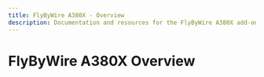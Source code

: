 ```yaml
---
title: FlyByWire A380X - Overview 
description: Documentation and resources for the FlyByWire A380X add-on for Microsoft Flight Simulator 2020.
---
```


<link rel="stylesheet" href="../../stylesheets/toc-tables.css">

# FlyByWire A380X Overview
